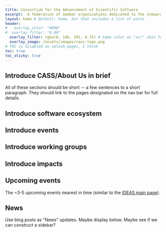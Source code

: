 ```yaml
---
title: Consortium for the Advancement of Scientific Software
excerpt:  A federation of member organizations dedicated to the stewardship and advancement of the scientific software ecosystem
layout: home # Default: home, but that includes a list of posts
header:
#   overlay_color: "#000"
#  overlay_filter: "0.60"
  overlay_filter: rgba(0, 146, 202, 0.75) # Same color as "air" skin footer
  overlay_image: /assets/images/cass-logo.png
# TOC is disabled on splash pages, I think 
toc: true
toc_sticky: true
---
```

## Introduce CASS/About Us in brief

All of these sections should be short -- a few sentences to a short paragraph.  They should link to the pages designated on the nav bar for full details.

## Introduce software ecosystem
 
## Introduce events

## Introduce working groups

## Introduce impacts

## Upcoming events

The ~3-5 upcoming events nearest in time (similar to the [IDEAS main page](https://ideas-productivity.org/)).

## News

Use blog posts as "News" updates.  Maybe display below.  Maybe see if we can construct a sidebar?